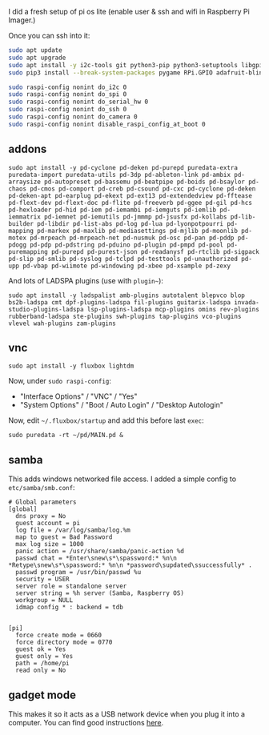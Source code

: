 I did a fresh setup of pi os lite (enable user & ssh and wifi in Raspberry Pi Imager.)

Once you can ssh into it:

```sh
sudo apt update
sudo apt upgrade
sudo apt install -y i2c-tools git python3-pip python3-setuptools libgpiod-dev python3-libgpiod puredata
sudo pip3 install --break-system-packages pygame RPi.GPIO adafruit-blinka

sudo raspi-config nonint do_i2c 0
sudo raspi-config nonint do_spi 0
sudo raspi-config nonint do_serial_hw 0
sudo raspi-config nonint do_ssh 0
sudo raspi-config nonint do_camera 0
sudo raspi-config nonint disable_raspi_config_at_boot 0
```


## addons

```
sudo apt install -y pd-cyclone pd-deken pd-purepd puredata-extra puredata-import puredata-utils pd-3dp pd-ableton-link pd-ambix pd-arraysize pd-autopreset pd-bassemu pd-beatpipe pd-boids pd-bsaylor pd-chaos pd-cmos pd-comport pd-creb pd-csound pd-cxc pd-cyclone pd-deken pd-deken-apt pd-earplug pd-ekext pd-ext13 pd-extendedview pd-fftease pd-flext-dev pd-flext-doc pd-flite pd-freeverb pd-ggee pd-gil pd-hcs pd-hexloader pd-hid pd-iem pd-iemambi pd-iemguts pd-iemlib pd-iemmatrix pd-iemnet pd-iemutils pd-jmmmp pd-jsusfx pd-kollabs pd-lib-builder pd-libdir pd-list-abs pd-log pd-lua pd-lyonpotpourri pd-mapping pd-markex pd-maxlib pd-mediasettings pd-mjlib pd-moonlib pd-motex pd-mrpeach pd-mrpeach-net pd-nusmuk pd-osc pd-pan pd-pddp pd-pdogg pd-pdp pd-pdstring pd-pduino pd-plugin pd-pmpd pd-pool pd-puremapping pd-purepd pd-purest-json pd-readanysf pd-rtclib pd-sigpack pd-slip pd-smlib pd-syslog pd-tclpd pd-testtools pd-unauthorized pd-upp pd-vbap pd-wiimote pd-windowing pd-xbee pd-xsample pd-zexy
```

And lots of LADSPA plugins (use with `plugin~`):

```
sudo apt install -y ladspalist amb-plugins autotalent blepvco blop bs2b-ladspa cmt dpf-plugins-ladspa fil-plugins guitarix-ladspa invada-studio-plugins-ladspa lsp-plugins-ladspa mcp-plugins omins rev-plugins rubberband-ladspa ste-plugins swh-plugins tap-plugins vco-plugins vlevel wah-plugins zam-plugins
```

## vnc

```
sudo apt install -y fluxbox lightdm
```

Now, under `sudo raspi-config`:
- "Interface Options" / "VNC" / "Yes"
- "System Options" / "Boot / Auto Login" / "Desktop Autologin"

Now, edit `~/.fluxbox/startup` and add this before last `exec`:

```
sudo puredata -rt ~/pd/MAIN.pd &
```

## samba

This adds windows networked file access. I added a simple config to `etc/samba/smb.conf`:

```
# Global parameters
[global]
  dns proxy = No
  guest account = pi
  log file = /var/log/samba/log.%m
  map to guest = Bad Password
  max log size = 1000
  panic action = /usr/share/samba/panic-action %d
  passwd chat = *Enter\snew\s*\spassword:* %n\n *Retype\snew\s*\spassword:* %n\n *password\supdated\ssuccessfully* .
  passwd program = /usr/bin/passwd %u
  security = USER
  server role = standalone server
  server string = %h server (Samba, Raspberry OS)
  workgroup = NULL
  idmap config * : backend = tdb


[pi]
  force create mode = 0660
  force directory mode = 0770
  guest ok = Yes
  guest only = Yes
  path = /home/pi
  read only = No
```


## gadget mode

This makes it so it acts as a USB network device when you plug it into a computer. You can find good instructions [here](https://www.hardill.me.uk/wordpress/2019/11/02/pi4-usb-c-gadget/).


